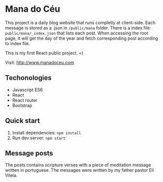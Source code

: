 # Mana do Céu
This project is a daily blog website that runs completly at client-side. Each message is stored as a .json in `/public/mana` folder.
There is a index file: `public/mana/_index.json` that lists each post. When accessing the root page, it will get the day of the year and fetch corresponding post according to index file.

This is my first React public project. =)

Visit: http://www.manadoceu.com

## Techonologies
- Javascript ES6
- React
- React router
- Bootstrap 

## Quick start
1. Install dependencies: `npm install`
2. Run dev server: `npm start`

## Message posts
The posts contains scripture verses with a piece of meditation message written in portuguese.
The messages were written by my father pastor Eli Vilela.

